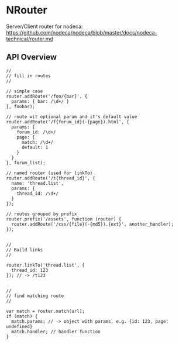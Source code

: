 NRouter
=======

Server/Client router for nodeca:
https://github.com/nodeca/nodeca/blob/master/docs/nodeca-technical/router.md

API Overview
------------


```
//
// fill in routes
//

// simple case
router.addRoute('/foo/{bar}', {
  params: { bar: /\d+/ }
}, foobar);

// route wit optional param and it's default value
router.addRoute('/f{forum_id}(-{page}).html', {
  params: {
    forum_id: /\d+/
    page: {
      match: /\d+/
      default: 1
    }
  }
}, forum_list);

// named router (used for linkTo)
router.addRoute('/t{thread_id}', {
  name: 'thread.list',
  params: {
    thread_id: /\d+/
  }
});

// routes grouped by prefix
router.prefix('/assets', function (router) {
  router.addRoute('/css/{file}(-{md5}).{ext}', another_handler);
});


//
// Build links
//

router.linkTo('thread.list', {
  thread_id: 123
}); // -> /t123


//
// find matching route
//

var match = router.match(url);
if (match) {
  match.params; // -> object with params, e.g. {id: 123, page: undefined}
  match.handler; // handler function
}
```
